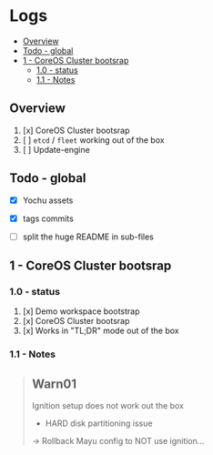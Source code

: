 # Logs

<!-- MarkdownTOC -->

- [Overview](#overview)
- [Todo - global](#todo---global)
- [1 - CoreOS Cluster bootsrap](#1---coreos-cluster-bootsrap)
  - [1.0 - status](#10---status)
  - [1.1 - Notes](#11---notes)

<!-- /MarkdownTOC -->


## Overview

1. [x] CoreOS Cluster bootsrap
2. [ ] `etcd` / `fleet` working out of the box
3. [ ] Update-engine


## Todo - global

- [x] Yochu assets
- [x] tags commits
- [ ] split the huge README in sub-files



## 1 - CoreOS Cluster bootsrap

### 1.0 - status

1. [x] Demo workspace bootstrap
2. [x] CoreOS Cluster bootsrap
3. [x] Works in "TL;DR" mode out of the box


### 1.1 - Notes

> Warn01
> --
>
> Ignition setup does not work out the box
> - HARD disk partitioning issue
>
> -> Rollback Mayu config to NOT use ignition...
>